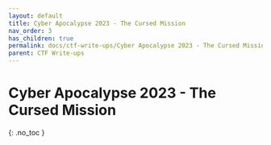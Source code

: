 ```yaml
---
layout: default
title: Cyber Apocalypse 2023 - The Cursed Mission
nav_order: 3
has_children: true
permalink: docs/ctf-write-ups/Cyber Apocalypse 2023 - The Cursed Mission
parent: CTF Write-ups
---
```


# Cyber Apocalypse 2023 - The Cursed Mission
{: .no_toc }
